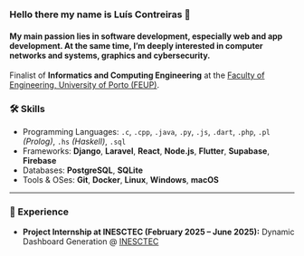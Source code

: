 ### Hello there my name is Luís Contreiras 👋

#### My main passion lies in software development, especially web and app development. At the same time, I’m deeply interested in computer networks and systems, graphics and cybersecurity.

Finalist of **Informatics and Computing Engineering** at the [Faculty of Engineering, University of Porto (FEUP)](https://sigarra.up.pt/feup/en/web_page.Inicial).  

### 🛠️ Skills
- Programming Languages: `.c`, `.cpp`, `.java`, `.py`, `.js`, `.dart`, `.php`, `.pl` *(Prolog)*, `.hs` *(Haskell)*, `.sql`  
- Frameworks: **Django**, **Laravel**, **React**, **Node.js**, **Flutter**, **Supabase**, **Firebase**  
- Databases: **PostgreSQL**, **SQLite**  
- Tools & OSes: **Git**, **Docker**, **Linux**, **Windows**, **macOS**  

---

### 💼 Experience
- **Project Internship at INESCTEC (February 2025 – June 2025):** Dynamic Dashboard Generation @ [INESCTEC](https://www.inesctec.pt)  
